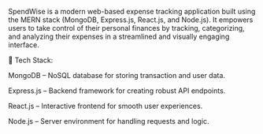 SpendWise is a modern web-based expense tracking application built using the MERN stack (MongoDB, Express.js, React.js, and Node.js). It empowers users to take control of their personal finances by tracking, categorizing, and analyzing their expenses in a streamlined and visually engaging interface.

🔧 Tech Stack:

MongoDB – NoSQL database for storing transaction and user data.

Express.js – Backend framework for creating robust API endpoints.

React.js – Interactive frontend for smooth user experiences.

Node.js – Server environment for handling requests and logic.
